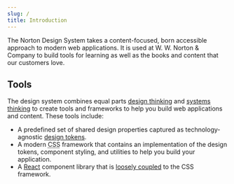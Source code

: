 ```yaml
---
slug: /
title: Introduction
---
```


The Norton Design System takes a content-focused, born accessible approach to
modern web applications.
It is used at W. W. Norton & Company to build tools for learning as well as the
books and content that our customers love.

## Tools

The design system combines equal parts [design thinking](https://en.wikipedia.org/wiki/Design_thinking)
and [systems thinking](https://en.wikipedia.org/wiki/Systems_theory) to create
tools and frameworks to help you build web applications and content.
These tools include:

- A predefined set of shared design properties captured as technology-agnostic
  [design tokens](https://github.com/design-tokens/community-group#design-tokens).
- A modern <abbr title="Cascading Style Sheet">CSS</abbr> framework that contains
  an implementation of the design tokens, component styling, and utilities to help
  you build your application.
- A [React](https://reactjs.org/) component library that is [loosely coupled](https://en.wikipedia.org/wiki/Loose_coupling)
  to the CSS framework.
